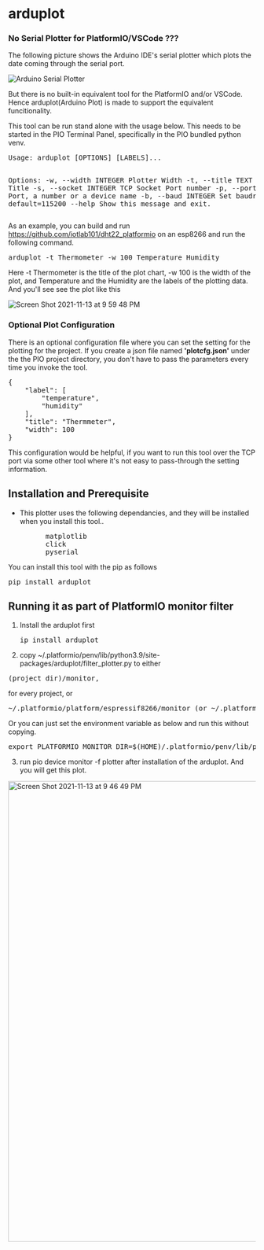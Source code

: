 # arduplot

### No Serial Plotter for PlatformIO/VSCode ???

<p>The following picture shows the Arduino IDE's serial plotter which plots the date coming through the serial port.</p>

![Arduino Serial Plotter](https://user-images.githubusercontent.com/13171662/133396210-a3c486cc-1c94-4cdc-abd9-7f56042f0f2f.png)


<p>But there is no built-in equivalent tool for the PlatformIO and/or VSCode. Hence arduplot(Arduino Plot) is made to support the equivalent funcitionality.</p>
<p>This tool can be run stand alone with the usage below. This needs to be started in the PIO Terminal Panel, specifically in the PIO bundled python venv.</p>
<pre>
Usage: arduplot [OPTIONS] [LABELS]...

Options:
  -w, --width INTEGER   Plotter Width
  -t, --title TEXT      Plotter Title
  -s, --socket INTEGER  TCP Socket Port number
  -p, --port TEXT       Serial Port, a number or a device name
  -b, --baud INTEGER    Set baudrate, default=115200
  --help                Show this message and exit.
</pre>
As an example, you can build and run https://github.com/iotlab101/dht22_platformio on an esp8266 and run the following command.
<pre>
arduplot -t Thermometer -w 100 Temperature Humidity
</pre>
Here -t Thermometer is the title of the plot chart, -w 100 is the width of the plot, and Temperature and the Humidity are the labels of the plotting data.
And you'll see see the plot like this


![Screen Shot 2021-11-13 at 9 59 48 PM](https://user-images.githubusercontent.com/13171662/141644699-778221fe-7eb4-4760-bc6b-3f3671e2724d.png)


### Optional Plot Configuration
There is an optional configuration file where you can set the setting for the plotting for the project. If you create a json file named **'plotcfg.json'** under the the PIO project directory, you don't have to pass the parameters every time you invoke the tool.
<pre>
{
    "label": [
        "temperature",
        "humidity"
    ],
    "title": "Thermmeter",
    "width": 100
}
</pre>
This configuration would be helpful, if you want to run this tool over the TCP port via some other tool where it's not easy to pass-through the setting information.
## Installation and Prerequisite
* This plotter uses the following dependancies, and they will be installed when you install this tool..
<pre>
         matplotlib
         click
         pyserial
</pre>
You can install this tool with the pip as follows
<pre>
pip install arduplot
</pre>

## Running it as part of PlatformIO monitor filter ##
1. Install the arduplot first<pre>ip install arduplot</pre>
2. copy ~/.platformio/penv/lib/python3.9/site-packages/arduplot/filter_plotter.py to either 
<pre>
(project_dir)/monitor, 
</pre> 
for every project, or 
<pre>
~/.platformio/platform/espressif8266/monitor (or ~/.platformio/platform/espressif32/monitor for esp32)
</pre>
Or you can just set the environment variable as below and run this without copying.
<pre>
export PLATFORMIO_MONITOR_DIR=$(HOME)/.platformio/penv/lib/python3.9/site-packages/arduplot/
</pre>
3. run pio device monitor -f plotter after installation of the arduplot. And you will get this plot.

<img width="937" alt="Screen Shot 2021-11-13 at 9 46 49 PM" src="https://user-images.githubusercontent.com/13171662/141644389-00e05586-837c-4bd9-9c73-5f61e2785ead.png">

